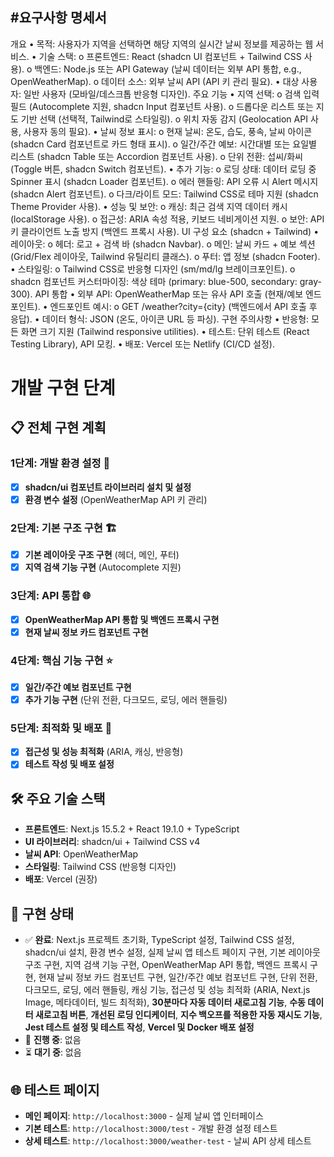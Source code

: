 #요구사항 명세서
-------------------
개요
•	목적: 사용자가 지역을 선택하면 해당 지역의 실시간 날씨 정보를 제공하는 웹 서비스.
•	기술 스택: 
o	프론트엔드: React (shadcn UI 컴포넌트 + Tailwind CSS 사용).
o	백엔드: Node.js 또는 API Gateway (날씨 데이터는 외부 API 통합, e.g., OpenWeatherMap).
o	데이터 소스: 외부 날씨 API (API 키 관리 필요).
•	대상 사용자: 일반 사용자 (모바일/데스크톱 반응형 디자인).
주요 기능
•	지역 선택: 
o	검색 입력 필드 (Autocomplete 지원, shadcn Input 컴포넌트 사용).
o	드롭다운 리스트 또는 지도 기반 선택 (선택적, Tailwind로 스타일링).
o	위치 자동 감지 (Geolocation API 사용, 사용자 동의 필요).
•	날씨 정보 표시: 
o	현재 날씨: 온도, 습도, 풍속, 날씨 아이콘 (shadcn Card 컴포넌트로 카드 형태 표시).
o	일간/주간 예보: 시간대별 또는 요일별 리스트 (shadcn Table 또는 Accordion 컴포넌트 사용).
o	단위 전환: 섭씨/화씨 (Toggle 버튼, shadcn Switch 컴포넌트).
•	추가 기능: 
o	로딩 상태: 데이터 로딩 중 Spinner 표시 (shadcn Loader 컴포넌트).
o	에러 핸들링: API 오류 시 Alert 메시지 (shadcn Alert 컴포넌트).
o	다크/라이트 모드: Tailwind CSS로 테마 지원 (shadcn Theme Provider 사용).
•	성능 및 보안: 
o	캐싱: 최근 검색 지역 데이터 캐시 (localStorage 사용).
o	접근성: ARIA 속성 적용, 키보드 네비게이션 지원.
o	보안: API 키 클라이언트 노출 방지 (백엔드 프록시 사용).
UI 구성 요소 (shadcn + Tailwind)
•	레이아웃: 
o	헤더: 로고 + 검색 바 (shadcn Navbar).
o	메인: 날씨 카드 + 예보 섹션 (Grid/Flex 레이아웃, Tailwind 유틸리티 클래스).
o	푸터: 앱 정보 (shadcn Footer).
•	스타일링: 
o	Tailwind CSS로 반응형 디자인 (sm/md/lg 브레이크포인트).
o	shadcn 컴포넌트 커스터마이징: 색상 테마 (primary: blue-500, secondary: gray-300).
API 통합
•	외부 API: OpenWeatherMap 또는 유사 API 호출 (현재/예보 엔드포인트).
•	엔드포인트 예시: 
o	GET /weather?city={city} (백엔드에서 API 호출 후 응답).
•	데이터 형식: JSON (온도, 아이콘 URL 등 파싱).
구현 주의사항
•	반응형: 모든 화면 크기 지원 (Tailwind responsive utilities).
•	테스트: 단위 테스트 (React Testing Library), API 모킹.
•	배포: Vercel 또는 Netlify (CI/CD 설정).

# 개발 구현 단계

## 📋 전체 구현 계획

### 1단계: 개발 환경 설정 🔧
- [x] **shadcn/ui 컴포넌트 라이브러리 설치 및 설정**
- [x] **환경 변수 설정** (OpenWeatherMap API 키 관리)

### 2단계: 기본 구조 구현 🏗️
- [x] **기본 레이아웃 구조 구현** (헤더, 메인, 푸터)
- [x] **지역 검색 기능 구현** (Autocomplete 지원)

### 3단계: API 통합 🌐
- [x] **OpenWeatherMap API 통합 및 백엔드 프록시 구현**
- [x] **현재 날씨 정보 카드 컴포넌트 구현**

### 4단계: 핵심 기능 구현 ⭐
- [x] **일간/주간 예보 컴포넌트 구현**
- [x] **추가 기능 구현** (단위 전환, 다크모드, 로딩, 에러 핸들링)

### 5단계: 최적화 및 배포 🚀
- [x] **접근성 및 성능 최적화** (ARIA, 캐싱, 반응형)
- [x] **테스트 작성 및 배포 설정**

## 🛠️ 주요 기술 스택
- **프론트엔드**: Next.js 15.5.2 + React 19.1.0 + TypeScript
- **UI 라이브러리**: shadcn/ui + Tailwind CSS v4
- **날씨 API**: OpenWeatherMap
- **스타일링**: Tailwind CSS (반응형 디자인)
- **배포**: Vercel (권장)

## 📝 구현 상태
- ✅ **완료**: Next.js 프로젝트 초기화, TypeScript 설정, Tailwind CSS 설정, shadcn/ui 설치, 환경 변수 설정, 실제 날씨 앱 테스트 페이지 구현, 기본 레이아웃 구조 구현, 지역 검색 기능 구현, OpenWeatherMap API 통합, 백엔드 프록시 구현, 현재 날씨 정보 카드 컴포넌트 구현, 일간/주간 예보 컴포넌트 구현, 단위 전환, 다크모드, 로딩, 에러 핸들링, 캐싱 기능, 접근성 및 성능 최적화 (ARIA, Next.js Image, 메타데이터, 빌드 최적화), **30분마다 자동 데이터 새로고침 기능**, **수동 데이터 새로고침 버튼**, **개선된 로딩 인디케이터**, **지수 백오프를 적용한 자동 재시도 기능**, **Jest 테스트 설정 및 테스트 작성**, **Vercel 및 Docker 배포 설정**
- 🔄 **진행 중**: 없음
- ⏳ **대기 중**: 없음

## 🌐 테스트 페이지
- **메인 페이지**: `http://localhost:3000` - 실제 날씨 앱 인터페이스
- **기본 테스트**: `http://localhost:3000/test` - 개발 환경 설정 테스트
- **상세 테스트**: `http://localhost:3000/weather-test` - 날씨 API 상세 테스트

